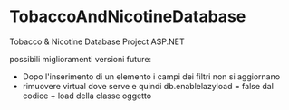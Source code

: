 # TobaccoAndNicotineDatabase
Tobacco &amp; Nicotine Database Project ASP.NET


possibili miglioramenti versioni future:
- Dopo l'inserimento di un elemento i campi dei filtri non si aggiornano
- rimuovere virtual dove serve e quindi db.enablelazyload = false dal codice + load della classe oggetto